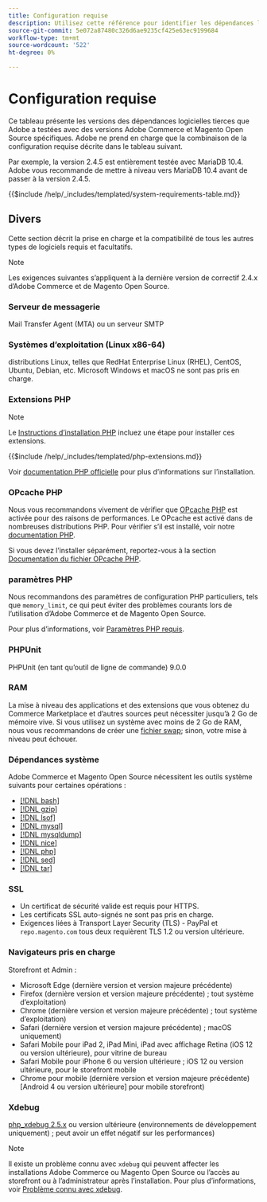 ```yaml
---
title: Configuration requise
description: Utilisez cette référence pour identifier les dépendances logicielles requises qui ont été testées avec Adobe Commerce et les versions Magento Open Source.
source-git-commit: 5e072a87480c326d6ae9235cf425e63ec9199684
workflow-type: tm+mt
source-wordcount: '522'
ht-degree: 0%

---
```



# Configuration requise

Ce tableau présente les versions des dépendances logicielles tierces que Adobe a testées avec des versions Adobe Commerce et Magento Open Source spécifiques. Adobe ne prend en charge que la combinaison de la configuration requise décrite dans le tableau suivant.

Par exemple, la version 2.4.5 est entièrement testée avec MariaDB 10.4. Adobe vous recommande de mettre à niveau vers MariaDB 10.4 avant de passer à la version 2.4.5.

{{$include /help/_includes/templated/system-requirements-table.md}}

## Divers

Cette section décrit la prise en charge et la compatibilité de tous les autres types de logiciels requis et facultatifs.

>[!NOTE]
>
>Les exigences suivantes s’appliquent à la dernière version de correctif 2.4.x d’Adobe Commerce et de Magento Open Source.

### Serveur de messagerie

Mail Transfer Agent (MTA) ou un serveur SMTP

### Systèmes d’exploitation (Linux x86-64)

distributions Linux, telles que RedHat Enterprise Linux (RHEL), CentOS, Ubuntu, Debian, etc. Microsoft Windows et macOS ne sont pas pris en charge.

### Extensions PHP

>[!NOTE]
>
>Le [Instructions d’installation PHP](prerequisites/php-settings.md) incluez une étape pour installer ces extensions.

{{$include /help/_includes/templated/php-extensions.md}}

Voir [documentation PHP officielle](https://php.net/manual/en/extensions.php) pour plus d’informations sur l’installation.

### OPcache PHP

Nous vous recommandons vivement de vérifier que [OPcache PHP](https://php.net/manual/en/intro.opcache.php) est activée pour des raisons de performances. Le OPcache est activé dans de nombreuses distributions PHP. Pour vérifier s’il est installé, voir notre [documentation PHP](prerequisites/php-settings.md).

Si vous devez l’installer séparément, reportez-vous à la section [Documentation du fichier OPcache PHP](https://php.net/manual/en/opcache.setup.php).

### paramètres PHP

Nous recommandons des paramètres de configuration PHP particuliers, tels que `memory_limit`, ce qui peut éviter des problèmes courants lors de l’utilisation d’Adobe Commerce et de Magento Open Source.

Pour plus d’informations, voir [Paramètres PHP requis](prerequisites/php-settings.md).

### PHPUnit

PHPUnit (en tant qu’outil de ligne de commande) 9.0.0

### RAM

La mise à niveau des applications et des extensions que vous obtenez du Commerce Marketplace et d’autres sources peut nécessiter jusqu’à 2 Go de mémoire vive. Si vous utilisez un système avec moins de 2 Go de RAM, nous vous recommandons de créer une [fichier swap](https://support.magento.com/hc/en-us/articles/360032980432); sinon, votre mise à niveau peut échouer.

### Dépendances système

Adobe Commerce et Magento Open Source nécessitent les outils système suivants pour certaines opérations :

- [[!DNL bash]](https://www.gnu.org/software/bash/)
- [[!DNL gzip]](https://www.gzip.org/)
- [[!DNL lsof]](https://linux.die.net/man/8/lsof)
- [[!DNL mysql]](https://www.mysql.com/)
- [[!DNL mysqldump]](https://dev.mysql.com/doc/refman/8.0/en/mysqldump.html)
- [[!DNL nice]](https://linux.die.net/man/1/nice)
- [[!DNL php]](https://www.php.net/)
- [[!DNL sed]](https://www.gnu.org/software/sed/manual/sed.html)
- [[!DNL tar]](https://linux.die.net/man/1/tar)

### SSL

- Un certificat de sécurité valide est requis pour HTTPS.
- Les certificats SSL auto-signés ne sont pas pris en charge.
- Exigences liées à Transport Layer Security (TLS) - PayPal et `repo.magento.com` tous deux requièrent TLS 1.2 ou version ultérieure.

### Navigateurs pris en charge

Storefront et Admin :

- Microsoft Edge (dernière version et version majeure précédente)
- Firefox (dernière version et version majeure précédente) ; tout système d’exploitation)
- Chrome (dernière version et version majeure précédente) ; tout système d’exploitation)
- Safari (dernière version et version majeure précédente) ; macOS uniquement)
- Safari Mobile pour iPad 2, iPad Mini, iPad avec affichage Retina (iOS 12 ou version ultérieure), pour vitrine de bureau
- Safari Mobile pour iPhone 6 ou version ultérieure ; iOS 12 ou version ultérieure, pour le storefront mobile
- Chrome pour mobile (dernière version et version majeure précédente) [Android 4 ou version ultérieure] pour mobile storefront)

### Xdebug

[php_xdebug 2.5.x](https://xdebug.org/download) ou version ultérieure (environnements de développement uniquement) ; peut avoir un effet négatif sur les performances)

>[!NOTE]
>
>Il existe un problème connu avec `xdebug` qui peuvent affecter les installations Adobe Commerce ou Magento Open Source ou l’accès au storefront ou à l’administrateur après l’installation. Pour plus d’informations, voir [Problème connu avec xdebug](https://support.magento.com/hc/en-us/articles/360034242212).

